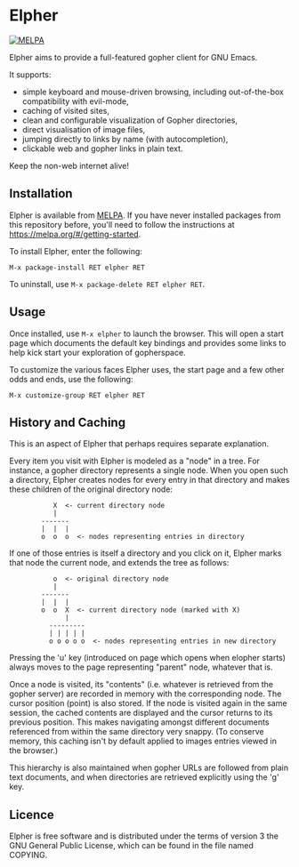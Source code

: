 # Elpher

[![MELPA](https://melpa.org/packages/elpher-badge.svg)](https://melpa.org/#/elpher)

Elpher aims to provide a full-featured gopher client for GNU Emacs.

It supports:
- simple keyboard and mouse-driven browsing, including out-of-the-box
  compatibility with evil-mode,
- caching of visited sites,
- clean and configurable visualization of Gopher directories,
- direct visualisation of image files,
- jumping directly to links by name (with autocompletion),
- clickable web and gopher links in plain text.

Keep the non-web internet alive!

## Installation

Elpher is available from [MELPA](https://melpa.org).  If you have
never installed packages from this repository before, you'll need
to follow the instructions at https://melpa.org/#/getting-started.

To install Elpher, enter the following:

    M-x package-install RET elpher RET

To uninstall, use `M-x package-delete RET elpher RET`.

## Usage

Once installed, use `M-x elpher` to launch the browser.  This will
open a start page which documents the default key bindings and
provides some links to help kick start your exploration of gopherspace.

To customize the various faces Elpher uses, the start page
and a few other odds and ends, use the following:

    M-x customize-group RET elpher RET

## History and Caching

This is an aspect of Elpher that perhaps requires separate explanation.

Every item you visit with Elpher is modeled as a "node" in a tree.
For instance, a gopher directory represents a single node.  When
you open such a directory, Elpher creates nodes for every entry
in that directory and makes these children of the original directory node:

               X  <- current directory node
               |
            -------
            |  |  |
            o  o  o  <- nodes representing entries in directory

If one of those entries is itself a directory and you click on it,
Elpher marks that node the current node, and extends the tree as follows:

               o  <- original directory node
               |
            -------
            |  |  |
            o  o  X  <- current directory node (marked with X)
                  |
              ---------
              | | | | |
              o o o o o  <- nodes representing entries in new directory
              
Pressing the 'u' key (introduced on page which opens when elopher starts)
always moves to the page representing "parent" node, whatever that is.

Once a node is visited, its "contents" (i.e. whatever is retrieved
from the gopher server) are recorded in memory with the corresponding
node.  The cursor position (point) is also stored. If the node is
visited again in the same session, the cached contents are displayed
and the cursor returns to its previous position.  This makes
navigating amongst different documents referenced from within the same
directory very snappy. (To conserve memory, this caching isn't by
default applied to images entries viewed in the browser.)

This hierarchy is also maintained when gopher URLs are followed from plain
text documents, and when directories are retrieved explicitly using the 'g'
key.

## Licence

Elpher is free software and is distributed under the terms of version
3 the GNU General Public License, which can be found in the file named
COPYING.
